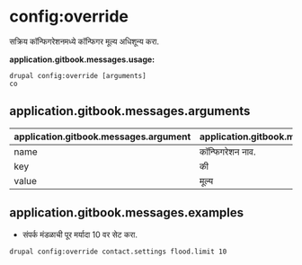 # config:override
सक्रिय कॉन्फिगरेशनमध्ये कॉन्फिगर मूल्य अधिशून्य करा.

**application.gitbook.messages.usage:**
```
drupal config:override [arguments]
co
```

## application.gitbook.messages.arguments
application.gitbook.messages.argument | application.gitbook.messages.details
---------|-------------
name | कॉन्फिगरेशन नाव.
key | की
value | मूल्य

## application.gitbook.messages.examples
* संपर्क मंडळाची पूर मर्यादा 10 वर सेट करा.
```
drupal config:override contact.settings flood.limit 10
```
